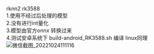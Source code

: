 rknn2 rk3588   
1.使用不经过后处理的模型  
2.没有进行int量化  
3.模型由官方onnx 转换过来  
4.测试安卓系统下 build-android_RK3588.sh 编译 linux同理
![微信截图_20221024111116](https://user-images.githubusercontent.com/37204571/197441443-f0c49d82-7028-420a-af6e-7a8eb191f9f7.png)
